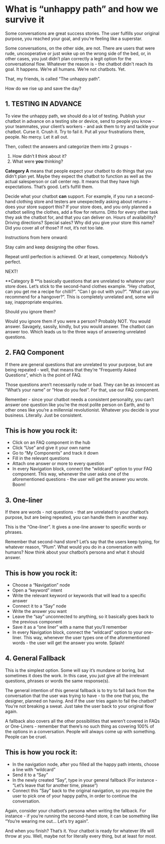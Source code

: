 # What is “unhappy path” and how we survive it

Some conversations are great success stories. The user fulfills your original purpose, you reached your goal, and you’re feeling like a superstar.

Some conversations, on the other side, are not. There are users that were rude, uncooperative or just woke up on the wrong side of the bed, or, in other cases, you just didn’t plan correctly a legit option for the conversational flow. Whatever the reason is - the chatbot didn't reach its goal. It happens. We’re all humans. We’re not chatbots. Yet.

That, my friends, is called “The unhappy path”.

How do we rise up and save the day?

## 1. TESTING IN ADVANCE

To view the unhappy path, we should do a lot of testing. Publish your chatbot in advance on a testing site or device, send to people you know - your teammates, your client’s workers - and ask them to try and tackle your chatbot. Curse it. Crush it. Try to fail it. Put all your frustrations there, people. No mercy. Let it all out.

Then, collect the answers and categorize them into 2 groups -

1. How didn’t **I** think about it?
2. What were **you** thinking?

**Category A** means that people expect your chatbot to do things that you didn’t plan yet. Maybe they expect the chatbot to function as well as the actual salesperson or call center rep. It means that they have high expectations. That’s good. Let’s fulfill them.

Decide what your chatbot **can** support. For example, if you run a second-hand clothing store and testers are unexpectedly asking about returns - does your store support this? If your store does, and you only planned a chatbot selling the clothes, add a flow for returns. Ditto for every other task they ask the chatbot for, and that you can deliver on. Hours of availability? Driving directions? Special sales? Why did you give your store this name? Did you cover all of those? If not, it’s not too late.

Instructions from here onward:

Stay calm and keep designing the other flows.

Repeat until perfection is achieved. Or at least, competency. Nobody’s perfect.

NEXT!

**Category B **is basically questions that are unrelated to whatever your store does. Let’s stick to the second-hand clothes example. “Hey chatbot, can you get me a recipe for chilli?”. “Can I go out with you?”. “What can you recommend for a hangover?”. This is completely unrelated and, some will say, inappropriate enquiries.

Should you ignore them?

Would you ignore them if you were a person? Probably NOT. You would answer. Savagely, sassily, kindly, but you would answer. The chatbot can answer too. Which leads us to the three ways of answering unrelated questions.

## 2. FAQ Component

If there are general questions that are unrelated to your purpose, but are being repeated - well, that means that they’re “Frequently Asked Questions”, which is the point of FAQ.

Those questions aren’t necessarily rude or bad. They can be as innocent as “What’s your name” or “How do you feel”. For that, use our FAQ component.

Remember - since your chatbot needs a consistent personality, you can’t answer one question like you’re the most polite person on Earth, and to other ones like you’re a millennial revolutionist. Whatever you decide is your business. Literally. Just be consistent.

## This is how you rock it:

-   Click on an FAQ component in the hub
-   Click “Use” and give it your own name
-   Go to “My Components” and track it down
-   Fill in the relevant questions
-   Attach one answer or more to every question
-   In every Navigation block, connect the “wildcard” option to your FAQ component. This way, whenever the user asks one of the aforementioned questions - the user will get the answer you wrote. Boom!

## 3. One-liner

If there are words - not questions - that are unrelated to your chatbot’s purpose, but are being repeated, you can handle them in another way.

This is the “One-liner”. It gives a one-line answer to specific words or phrases.

Remember that second-hand store? Let’s say that the users keep typing, for whatever reason, “Plum”. What would you do in a conversation with humans? Now think about your chatbot’s persona and what it should answer.

## This is how you rock it:

-   Choose a “Navigation” node
-   Open a “keyword” intent
-   Write the relevant keyword or keywords that will lead to a specific answer
-   Connect it to a “Say” node
-   Write the answer you want
-   Leave the “say” unconnected to anything, so it basically goes back to the previous component
-   Save it as a “one liner” with a name that you’ll remember
-   In every Navigation block, connect the “wildcard” option to your one-liner. This way, whenever the user types one of the aforementioned words - the user will get the answer you wrote. Splash!

## 4. General Fallback

This is the simplest option. Some will say it’s mundane or boring, but sometimes it does the work. In this case, you just give all the irrelevant questions, phrases or words the same response(s).

The general intention of this general fallback is to try to fall back from the conversation that the user was trying to have - to the one that you, the designer, planned on having. And if the user tries again to fail the chatbot? You’re not breaking a sweat. Just take the user back to your original flow again.

A fallback also covers all the other possibilities that weren’t covered in FAQs or One-Liners - remember that there’s no such thing as covering 100% of the options in a conversation. People will always come up with something. People can be cruel.

## This is how you rock it:

-   In the navigation node, after you filled all the happy path intents, choose a line with “wildcard”
-   Send it to a “Say”
-   In the newly created “Say”, type in your general fallback (For instance - “Let’s leave that for another time, please”)
-   Connect this “Say” back to the original navigation, so you require the user to pick one of your happy paths, in order to continue the conversation.

Again, consider your chatbot’s persona when writing the fallback. For instance - if you’re running the second-hand store, it can be something like “You’re wearing me out... Let’s try again”.

And when you finish? That’s it. Your chatbot is ready for whatever life will throw at you. Well, maybe not for literally every thing, but at least for most.
